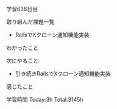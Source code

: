 学習636日目

取り組んだ課題一覧

- RailsでXクローン通知機能実装

わかったこと

次にやること

- 引き続きRailsでXクローン通知機能実装

感じたこと

学習時間 Today:3h Total:3145h